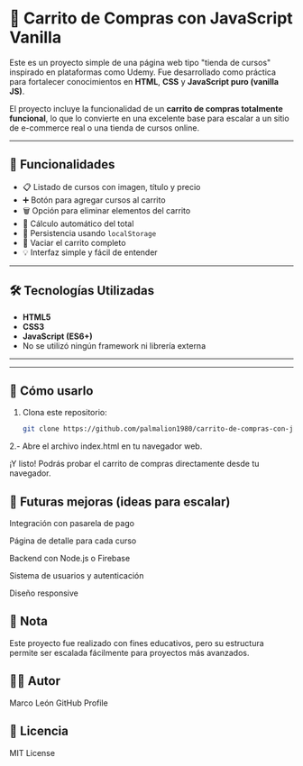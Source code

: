 # 🛒 Carrito de Compras con JavaScript Vanilla

Este es un proyecto simple de una página web tipo "tienda de cursos" inspirado en plataformas como Udemy. Fue desarrollado como práctica para fortalecer conocimientos en **HTML**, **CSS** y **JavaScript puro (vanilla JS)**.

El proyecto incluye la funcionalidad de un **carrito de compras totalmente funcional**, lo que lo convierte en una excelente base para escalar a un sitio de e-commerce real o una tienda de cursos online.

---

## 🚀 Funcionalidades

- 📋 Listado de cursos con imagen, título y precio
- ➕ Botón para agregar cursos al carrito
- 🗑️ Opción para eliminar elementos del carrito
- 🧮 Cálculo automático del total
- 💾 Persistencia usando `localStorage`
- 🧼 Vaciar el carrito completo
- 💡 Interfaz simple y fácil de entender

---

## 🛠️ Tecnologías Utilizadas

- **HTML5**
- **CSS3**
- **JavaScript (ES6+)**
- No se utilizó ningún framework ni librería externa

---


---

## 🧪 Cómo usarlo

1. Clona este repositorio:
   ```bash
   git clone https://github.com/palmalion1980/carrito-de-compras-con-js-vanilla.git
2.- Abre el archivo index.html en tu navegador web.

¡Y listo! Podrás probar el carrito de compras directamente desde tu navegador.


## 🧱 Futuras mejoras (ideas para escalar)
Integración con pasarela de pago

Página de detalle para cada curso

Backend con Node.js o Firebase

Sistema de usuarios y autenticación

Diseño responsive

## 📌 Nota
Este proyecto fue realizado con fines educativos, pero su estructura permite ser escalada fácilmente para proyectos más avanzados.

## 👨‍💻 Autor
Marco León
GitHub Profile

## 📄 Licencia
MIT License


